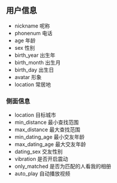 
## 用户信息
- nickname 呢称 
- phonenum 电话
- age 年龄 
- sex 性别 
- birth_year 出生年 
- birth_month 出生月 
- birth_day 出生日 
- avatar 形象 
- location 常居地

### 侧面信息

- location 目标城市
- min_distance 最小查找范围
- max_distance 最大查找范围
- min_dating_age 最小交友年龄
- max_dating_age 最大交友年龄
- dating_sex 交友性别
- vibration 是否开启震动
- only_matched 是否为匹配的人看我的相册
- auto_play 自动播放视频